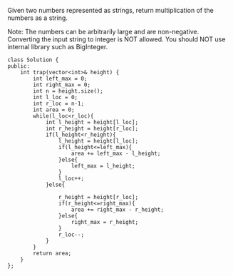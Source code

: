Given two numbers represented as strings, return multiplication of the numbers as a string.

Note:
The numbers can be arbitrarily large and are non-negative.
Converting the input string to integer is NOT allowed.
You should NOT use internal library such as BigInteger.

```
class Solution {
public:
    int trap(vector<int>& height) {
        int left_max = 0;
        int right_max = 0;
        int n = height.size();
        int l_loc = 0;
        int r_loc = n-1;
        int area = 0;
        while(l_loc<r_loc){
            int l_height = height[l_loc];
            int r_height = height[r_loc];
            if(l_height<r_height){
                l_height = height[l_loc];
                if(l_height<=left_max){
                    area += left_max - l_height;
                }else{
                    left_max = l_height;
                }
                l_loc++;
            }else{
                
                r_height = height[r_loc];
                if(r_height<=right_max){
                    area += right_max - r_height;
                }else{
                    right_max = r_height;
                }
                r_loc--;
            }
        }
        return area;
    }
};

```
